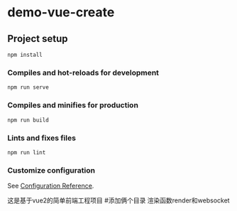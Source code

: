 # demo-vue-create

## Project setup
```
npm install
```

### Compiles and hot-reloads for development
```
npm run serve
```

### Compiles and minifies for production
```
npm run build
```

### Lints and fixes files
```
npm run lint
```

### Customize configuration
See [Configuration Reference](https://cli.vuejs.org/config/).

这是基于vue2的简单前端工程项目
#添加俩个目录  渲染函数render和websocket